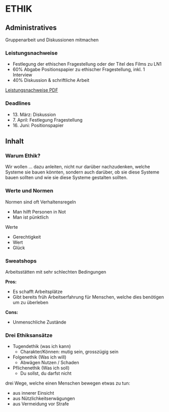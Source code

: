 # ETHIK

## Administratives

Gruppenarbeit und Diskussionen mitmachen

### Leistungsnachweise

- Festlegung der ethischen Fragestellung oder der Titel des Films zu LN1
- 60% Abgabe Positionspapier zu ethischer Fragestellung, inkl. 1 Interview
- 40% Diskussion & schriftliche Arbeit

[Leistungsnachweise PDF](https://elearning.hslu.ch/ilias/goto.php?target=file_5797365_download&client_id=hslu)

### Deadlines

- 13\. März: Diskussion
- 7\. April: Festlegung Fragestellung
- 16\. Juni: Positionspapier

## Inhalt

### Warum Ethik?

Wir wollen ... dazu anleiten, nicht nur darüber nachzudenken, welche Systeme sie bauen könnten, sondern auch darüber, ob sie diese Systeme bauen sollten und wie sie diese Systeme gestalten sollten.

### Werte und Normen

Normen sind oft Verhaltensregeln

- Man hilft Personen in Not
- Man ist pünktlich

Werte

- Gerechtigkeit
- Wert
- Glück

### Sweatshops

Arbeitsstätten mit sehr schlechten Bedingungen

**Pros:**

- Es schafft Arbeitsplätze
- Gibt bereits früh Arbeitserfahrung für Menschen, welche dies benötigen um zu überleben

**Cons:**

- Unmenschliche Zustände

### Drei Ethiksansätze

- Tugendethik (was ich kann)
  - Charakter/Können: mutig sein, grosszügig sein
- Folgenethik (Was ich will)
  - Abwägen Nutzen / Schaden
- Pflichenethik (Was ich soll)
  - Du sollst, du darfst nicht

drei Wege, welche einen Menschen bewegen etwas zu tun:

- aus innerer Einsicht
- aus Nützlichkeitserwägungen
- aus Vermeidung vor Strafe
